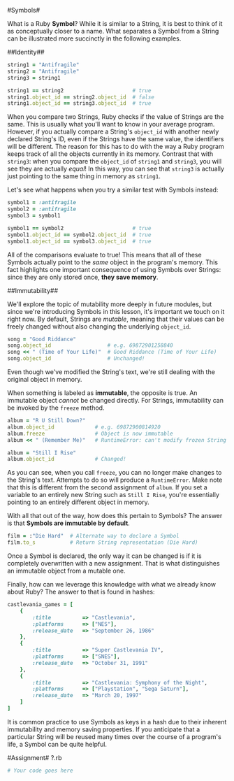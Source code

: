 #Symbols#

What is a Ruby **Symbol**? While it is similar to a String, it is best to think of it as conceptually closer to a name. What separates a Symbol from a String can be illustrated more succinctly in the following examples.

##Identity##

```ruby
string1 = "Antifragile"
string2 = "Antifragile"
string3 = string1

string1 == string2                      # true
string1.object_id == string2.object_id  # false
string1.object_id == string3.object_id  # true
```

When you compare two Strings, Ruby checks if the value of Strings are the same. This is usually what you'll want to know in your average program. However, if you actually compare a String's ```object_id``` with another newly declared String's ID, even if the Strings have the same value, the identifiers will be different. The reason for this has to do with the way a Ruby program keeps track of all the objects currently in its memory. Contrast that with ```string3```: when you compare the ```object_id``` of ```string1``` and ```string3```, you will see they are actually *equal*! In this way, you can see that ```string3``` is actually just pointing to the same thing in memory as ```string1```.


Let's see what happens when you try a similar test with Symbols instead:

```ruby
symbol1 = :antifragile
symbol2 = :antifragile
symbol3 = symbol1

symbol1 == symbol2                      # true
symbol1.object_id == symbol2.object_id  # true
symbol1.object_id == symbol3.object_id  # true
```

All of the comparisons evaluate to true! This means that all of these Symbols actually point to the *same* object in the program's memory. This fact highlights one important consequence of using Symbols over Strings: since they are only stored once, **they save memory**.

##Immutability##

We'll explore the topic of mutability more deeply in future modules, but since we're introducing Symbols in this lesson, it's important we touch on it right now. By default, Strings are *mutable*, meaning that their values can be freely changed without also changing the underlying ```object_id```.

```ruby
song = "Good Riddance"
song.object_id                  # e.g. 69872901258840
song << " (Time of Your Life)"  # Good Riddance (Time of Your Life)
song.object_id                  # Unchanged!
```

Even though we've modified the String's text, we're still dealing with the original object in memory.

When something is labeled as **immutable**, the opposite is true. An immutable object *cannot* be changed directly. For Strings, immutability can be invoked by the ```freeze``` method.

```ruby
album = "R U Still Down?"
album.object_id             # e.g. 69872900814920
album.freeze                # Object is now immutable
album << " (Remember Me)"   # RuntimeError: can't modify frozen String

album = "Still I Rise"
album.object_id             # Changed!
```

As you can see, when you call ```freeze```, you can no longer make changes to the String's text. Attempts to do so will produce a ```RuntimeError```. Make note that this is different from the second assignment of ```album```. If you set a variable to an entirely new String such as ```Still I Rise```, you're essentially pointing to an entirely different object in memory.

With all that out of the way, how does this pertain to Symbols? The answer is that **Symbols are immutable by default**.

```ruby
film = :"Die Hard"  # Alternate way to declare a Symbol
film.to_s           # Return String representation (Die Hard)
```

Once a Symbol is declared, the only way it can be changed is if it is completely overwritten with a new assignment. That is what distinguishes an immutable object from a mutable one.

Finally, how can we leverage this knowledge with what we already know about Ruby? The answer to that is found in hashes:

```ruby
castlevania_games = [
    {
        :title          => "Castlevania", 
        :platforms      => ["NES"], 
        :release_date   => "September 26, 1986"
    }, 
    {
        :title          => "Super Castlevania IV", 
        :platforms      => ["SNES"], 
        :release_date   => "October 31, 1991"
    }, 
    {
        :title          => "Castlevania: Symphony of the Night", 
        :platforms      => ["Playstation", "Sega Saturn"], 
        :release_date   => "March 20, 1997"
    ]
]
```

It is common practice to use Symbols as keys in a hash due to their inherent immutability and memory saving properties. If you anticipate that a particular String will be reused many times over the course of a program's life, a Symbol can be quite helpful.

#Assignment#
?.rb

```ruby
# Your code goes here

```
